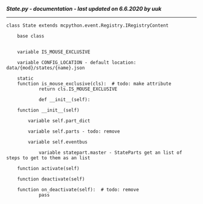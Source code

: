 ***State.py - documentation - last updated on 6.6.2020 by uuk***
___

    class State extends mcpython.event.Registry.IRegistryContent
        
        base class


        variable IS_MOUSE_EXCLUSIVE

        variable CONFIG_LOCATION - default location: data/{mod}/states/{name}.json

        static
        function is_mouse_exclusive(cls):  # todo: make attribute
                return cls.IS_MOUSE_EXCLUSIVE
                
                def __init__(self):

        function __init__(self)

            variable self.part_dict

            variable self.parts - todo: remove

            variable self.eventbus

                variable statepart.master - StateParts get an list of steps to get to them as an list

        function activate(self)

        function deactivate(self)

        function on_deactivate(self):  # todo: remove
                pass
                
                